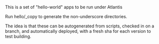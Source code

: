 This is a set of "hello-world" apps to be run under Atlantis


Run hello/\_copy to generate the non-underscore directories.

The idea is that these can be autogenerated from scripts, checked in on a branch, and automatically deployed,
with a fresh sha for each version to test building.
